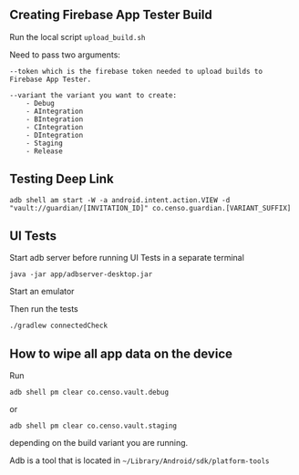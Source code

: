 ## Creating Firebase App Tester Build

Run the local script `upload_build.sh`

Need to pass two arguments: 

    --token which is the firebase token needed to upload builds to Firebase App Tester.

    --variant the variant you want to create:
        - Debug
        - AIntegration
        - BIntegration
        - CIntegration
        - DIntegration
        - Staging
        - Release

## Testing Deep Link

`adb shell am start -W -a android.intent.action.VIEW -d "vault://guardian/[INVITATION_ID]" co.censo.guardian.[VARIANT_SUFFIX]`

## UI Tests

Start adb server before running UI Tests in a separate terminal

`java -jar app/adbserver-desktop.jar`

Start an emulator

Then run the tests

`./gradlew connectedCheck`

## How to wipe all app data on the device

Run 

`adb shell pm clear co.censo.vault.debug`

or

`adb shell pm clear co.censo.vault.staging`

depending on the build variant you are running. 

Adb is a tool that is located in `~/Library/Android/sdk/platform-tools`